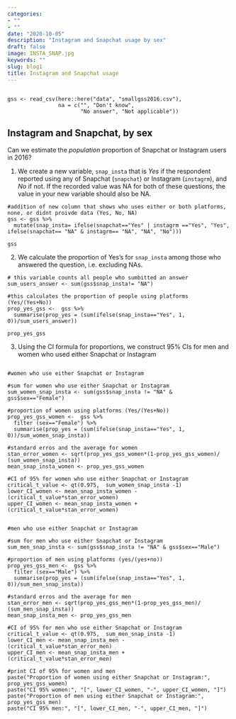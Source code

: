 ```yaml
---
categories:
- ""
- ""
date: "2020-10-05"
description: "Instagram and Snapchat usage by sex"
draft: false
image: INSTA_SNAP.jpg
keywords: ""
slug: blog1
title: Instagram and Snapchat usage
---
```


```{r, read_gss_data, cache=TRUE}

gss <- read_csv(here::here("data", "smallgss2016.csv"), 
                na = c("", "Don't know",
                       "No answer", "Not applicable"))
```


## Instagram and Snapchat, by sex

Can we estimate the *population* proportion of Snapchat or Instagram users in 2016?

1. We create a  new variable, `snap_insta` that is *Yes* if the respondent reported using any of Snapchat (`snapchat`) or Instagram (`instagrm`), and *No* if not. If the recorded value was NA for both of these questions, the value in your new variable should also be NA.

```{r, clean_data}
#addition of new column that shows who uses either or both platforms, none, or didnt proivde data (Yes, No, NA)
gss <- gss %>% 
  mutate(snap_insta= ifelse(snapchat=="Yes" | instagrm =="Yes", "Yes", ifelse(snapchat== "NA" & instagrm== "NA", "NA", "No")))

gss
```

2. We calculate the proportion of Yes’s for `snap_insta` among those who answered the question, i.e. excluding NAs.

```{r, prop_yes}
# this variable counts all people who sumbitted an answer 
sum_users_answer <- sum(gss$snap_insta!= "NA")

#this calculates the proportion of people using platforms (Yes/(Yes+No))
prop_yes_gss <-  gss %>% 
  summarise(prop_yes = (sum(ifelse(snap_insta=="Yes", 1, 0))/sum_users_answer))
                        
prop_yes_gss
```

3. Using the CI formula for proportions, we construct 95% CIs for men and women who used either Snapchat or Instagram

```{r, snap_insta}

#women who use either Snapchat or Instagram

#sum for women who use either Snapchat or Instagram
sum_women_snap_insta <- sum(gss$snap_insta != "NA" & gss$sex=="Female") 

#proportion of women using platforms (Yes/(Yes+No))
prop_yes_gss_women <-  gss %>% 
  filter (sex=="Female") %>%
  summarise(prop_yes = (sum(ifelse(snap_insta=="Yes", 1, 0))/sum_women_snap_insta))
                        
#standard erros and the average for women 
stan_error_women <- sqrt(prop_yes_gss_women*(1-prop_yes_gss_women)/ (sum_women_snap_insta))
mean_snap_insta_women <- prop_yes_gss_women 

#CI of 95% for women who use either Snapchat or Instagram
critical_t_value <- qt(0.975,  sum_women_snap_insta -1)
lower_CI_women <- mean_snap_insta_women - (critical_t_value*stan_error_women)
upper_CI_women <- mean_snap_insta_women + (critical_t_value*stan_error_women)


#men who use either Snapchat or Instagram

#sum for men who use either Snapchat or Instagram
sum_men_snap_insta <- sum(gss$snap_insta != "NA" & gss$sex=="Male") 

#proportion of men using platforms (yes/(yes+no))
prop_yes_gss_men <-  gss %>% 
  filter (sex=="Male") %>%
  summarise(prop_yes = (sum(ifelse(snap_insta=="Yes", 1, 0))/sum_men_snap_insta))
                        
#standard erros and the average for men 
stan_error_men <- sqrt(prop_yes_gss_men*(1-prop_yes_gss_men)/ (sum_men_snap_insta))
mean_snap_insta_men <- prop_yes_gss_men

#CI of 95% for men who use either Snapchat or Instagram
critical_t_value <- qt(0.975,  sum_men_snap_insta -1)
lower_CI_men <- mean_snap_insta_men - (critical_t_value*stan_error_men)
upper_CI_men <- mean_snap_insta_men + (critical_t_value*stan_error_men)

#print CI of 95% for women and men
paste("Proportion of women using either Snapchat or Instagram:", prop_yes_gss_women)
paste("CI 95% women:", "[", lower_CI_women, "-", upper_CI_women, "]")
paste("Proportion of men using either Snapchat or Instagram:", prop_yes_gss_men)
paste("CI 95% men:", "[", lower_CI_men, "-", upper_CI_men, "]")
```
